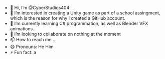 - 👋 Hi, I’m @CyberStudios404
- 👀 I’m interested in creating a Unity game as part of a school assingment, which is the reason for why I created a GitHub account.
- 🌱 I’m currently learning C# programmation, as well as Blender VFX animations.
- 💞️ I’m looking to collaborate on nothing at the moment
- 📫 How to reach me ...
- 😄 Pronouns: He Him
- ⚡ Fun fact: a

<!---
CyberStudios404/CyberStudios404 is a ✨ special ✨ repository because its `README.md` (this file) appears on your GitHub profile.
You can click the Preview link to take a look at your changes.
--->
